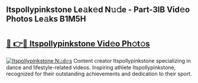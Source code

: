 ## Itspollypinkstone Le𝚊k𝚎d N𝚞𝚍e - Part-3lB Vid𝚎o Photos Le𝚊ks B1M5H

# <h2><a href="http://fbdqgqf.evod.top/?m=Itspollypinkstone">🔗 👉🔴 Itspollypinkstone Vid𝚎o Ph𝚘t𝚘s</a></h2>

[![Itspollypinkstone N𝚞d𝚎s](https://i.imgur.com/8V9OHl7.gif)](http://fbdqgqf.evod.top/?m=Itspollypinkstone)
Content creator Itspollypinkstone specializing in dance and lifestyle-related videos. Inspiring athlete Itspollypinkstone, recognized for their outstanding achievements and dedication to their sport. 
